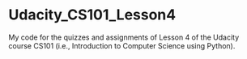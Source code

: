 # Udacity_CS101_Lesson4
My code for the quizzes and assignments of Lesson 4 of the Udacity course CS101 (i.e., Introduction to Computer Science using Python). 
